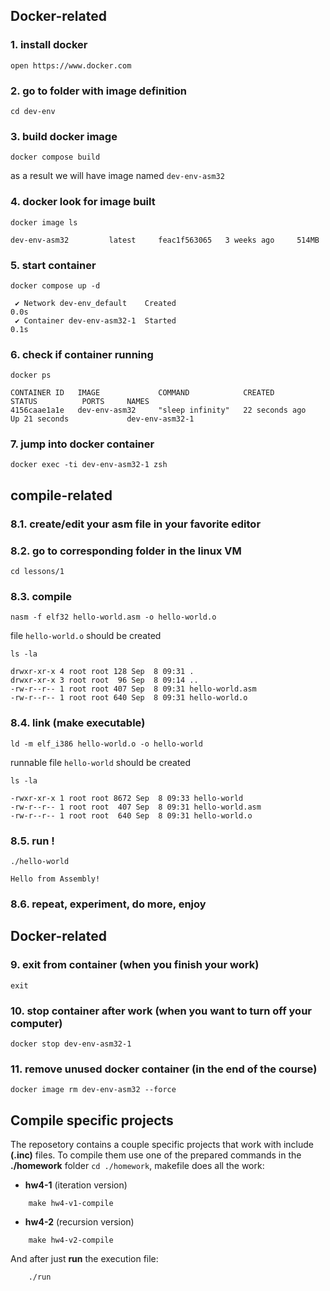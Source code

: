 ## Docker-related

### 1. install docker

```shell
open https://www.docker.com
```

### 2. go to folder with image definition

```shell
cd dev-env
```

### 3. build docker image

```shell
docker compose build
```

as a result we will have image named `dev-env-asm32`

### 4. docker look for image built

```shell
docker image ls
```

```terminaloutput
dev-env-asm32         latest     feac1f563065   3 weeks ago     514MB
```

### 5. start container

```shell
docker compose up -d
```

```terminaloutput
 ✔ Network dev-env_default    Created                                                                                                                                      0.0s 
 ✔ Container dev-env-asm32-1  Started                                                                                                                                      0.1s 
```

### 6. check if container running

```shell
docker ps
```

```terminaloutput
CONTAINER ID   IMAGE             COMMAND            CREATED          STATUS          PORTS     NAMES
4156caae1a1e   dev-env-asm32     "sleep infinity"   22 seconds ago   Up 21 seconds             dev-env-asm32-1
```

### 7. jump into docker container

```shell
docker exec -ti dev-env-asm32-1 zsh
```

## compile-related

### 8.1. create/edit your asm file in your favorite editor

### 8.2. go to corresponding folder in the linux VM

```shell
cd lessons/1
```

### 8.3. compile

```shell
nasm -f elf32 hello-world.asm -o hello-world.o
```
file `hello-world.o` should be created

```shell
ls -la
```

```terminaloutput
drwxr-xr-x 4 root root 128 Sep  8 09:31 .
drwxr-xr-x 3 root root  96 Sep  8 09:14 ..
-rw-r--r-- 1 root root 407 Sep  8 09:31 hello-world.asm
-rw-r--r-- 1 root root 640 Sep  8 09:31 hello-world.o
```
### 8.4. link (make executable)

```shell
ld -m elf_i386 hello-world.o -o hello-world
```
runnable file `hello-world` should be created
```shell
ls -la
```
```terminaloutput
-rwxr-xr-x 1 root root 8672 Sep  8 09:33 hello-world
-rw-r--r-- 1 root root  407 Sep  8 09:31 hello-world.asm
-rw-r--r-- 1 root root  640 Sep  8 09:31 hello-world.o
```

### 8.5. run !

```shell
./hello-world
```

```terminaloutput
Hello from Assembly!
```

### 8.6. repeat, experiment, do more, enjoy

## Docker-related

### 9. exit from container (when you finish your work)
```shell
exit
```

### 10. stop container after work (when you want to turn off your computer)
```shell
docker stop dev-env-asm32-1
```

### 11. remove unused docker container (in the end of the course)
```shell
docker image rm dev-env-asm32 --force
```

## Compile specific projects
The reposetory contains a couple specific projects that work with include **(.inc)** files. To compile them use one of the prepared commands in the **./homework** folder ```cd ./homework```, makefile does all the work:

* **hw4-1** (iteration version)
```shell
    make hw4-v1-compile
```
* **hw4-2** (recursion version)
```shell
    make hw4-v2-compile
```

And after just **run** the execution file:
```shell
    ./run
```